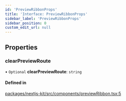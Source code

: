 ```yaml
---
id: 'PreviewRibbonProps'
title: 'Interface: PreviewRibbonProps'
sidebar_label: 'PreviewRibbonProps'
sidebar_position: 0
custom_edit_url: null
---
```


## Properties

### clearPreviewRoute

• `Optional` **clearPreviewRoute**: `string`

#### Defined in

[packages/nextjs-kit/src/components/previewRibbon.tsx:5](https://github.com/pantheon-systems/decoupled-kit-js/blob/c3dc8b3da/packages/nextjs-kit/src/components/previewRibbon.tsx#L5)
